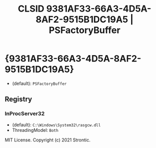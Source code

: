 ﻿---
title: "CLSID 9381AF33-66A3-4D5A-8AF2-9515B1DC19A5 | PSFactoryBuffer"
excerpt: What is COM-Object CLSID 9381AF33-66A3-4D5A-8AF2-9515B1DC19A5?
---

# {9381AF33-66A3-4D5A-8AF2-9515B1DC19A5}

* (default): `PSFactoryBuffer`

## Registry


### InProcServer32

* (default): `C:\Windows\System32\rasgcw.dll`
* ThreadingModel: `Both`

MIT License. Copyright (c) 2021 Strontic.



